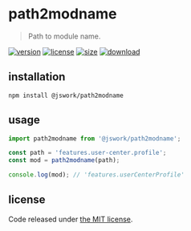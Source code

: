 # path2modname
> Path to module name.

[![version][version-image]][version-url]
[![license][license-image]][license-url]
[![size][size-image]][size-url]
[![download][download-image]][download-url]

## installation
```shell
npm install @jswork/path2modname
```

## usage
```js
import path2modname from '@jswork/path2modname';

const path = 'features.user-center.profile';
const mod = path2modname(path);

console.log(mod); // 'features.userCenterProfile'
```

## license
Code released under [the MIT license](https://github.com/afeiship/path2modname/blob/master/LICENSE.txt).

[version-image]: https://img.shields.io/npm/v/@jswork/path2modname
[version-url]: https://npmjs.org/package/@jswork/path2modname

[license-image]: https://img.shields.io/npm/l/@jswork/path2modname
[license-url]: https://github.com/afeiship/path2modname/blob/master/LICENSE.txt

[size-image]: https://img.shields.io/bundlephobia/minzip/@jswork/path2modname
[size-url]: https://github.com/afeiship/path2modname/blob/master/dist/index.min.js

[download-image]: https://img.shields.io/npm/dm/@jswork/path2modname
[download-url]: https://www.npmjs.com/package/@jswork/path2modname
